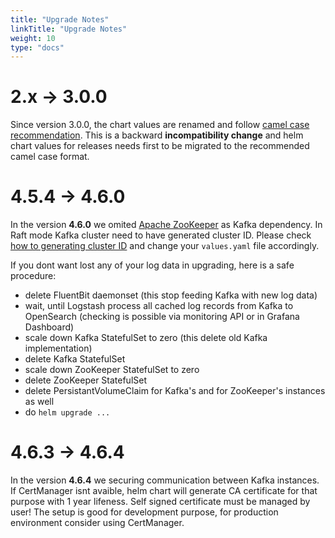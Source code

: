 ```yaml
---
title: "Upgrade Notes"
linkTitle: "Upgrade Notes"
weight: 10
type: "docs"
---
```


# 2.x -> 3.0.0
Since version 3.0.0, the chart values are renamed and follow [camel case recommendation](https://helm.sh/docs/chart_best_practices/values/). This is a backward **incompatibility change** and helm chart values for releases needs first to be migrated to the recommended camel case format.

# 4.5.4 -> 4.6.0
In the version **4.6.0** we omited [Apache ZooKeeper](https://zookeeper.apache.org/) as Kafka dependency. In Raft mode Kafka cluster need to have generated cluster ID. Please check [how to generating cluster ID](https://nickytd.github.io/kubernetes-logging-helm/docs/components/kafka/howtos/clusterid/) and change your `values.yaml` file accordingly.

If you dont want lost any of your log data in upgrading, here is a safe procedure:
- delete FluentBit daemonset (this stop feeding Kafka with new log data)
- wait, until Logstash process all cached log records from Kafka to OpenSearch (checking is possible via monitoring API or in Grafana Dashboard)
- scale down Kafka StatefulSet to zero (this delete old Kafka implementation)
- delete Kafka StatefulSet
- scale down ZooKeeper StatefulSet to zero
- delete ZooKeeper StatefulSet
- delete PersistantVolumeClaim for Kafka's and for ZooKeeper's instances as well
- do `helm upgrade ...`

# 4.6.3 -> 4.6.4
In the version **4.6.4** we securing communication between Kafka instances. If CertManager isnt avaible, helm chart will generate CA certificate for that purpose with 1 year lifeness. Self signed certificate must be managed by user! The setup is good for development purpose, for production environment consider using CertManager.